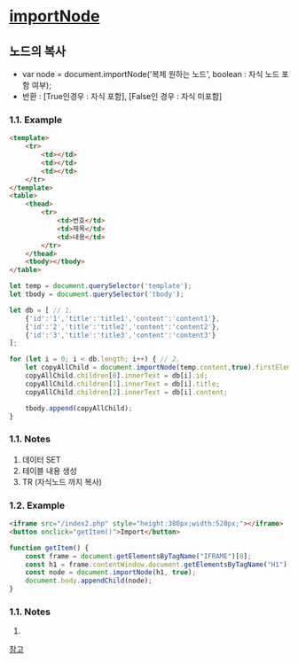 # [importNode](https://kimtaekwon.github.io/TIL/javascript/importNode.html)

## 노드의 복사

- var node = document.importNode('복제 원하는 노드', boolean : 자식 노드 포함 여부);
- 반환 : [True인경우 : 자식 포함], [False인 경우 : 자식 미포함]

### 1.1. Example

``` html
<template>
    <tr>
        <td></td>
        <td></td>
        <td></td>
    </tr>
</template>
<table>
    <thead>
        <tr>
            <td>번호</td>
            <td>제목</td>
            <td>내용</td>
        </tr>
    </thead>
    <tbody></tbody>
</table>
```

``` javascript
let temp = document.querySelector('template');
let tbody = document.querySelector('tbody');

let db = [ // 1.
    {'id':'1','title':'title1','content':'content1'},
    {'id':'2','title':'title2','content':'content2'},
    {'id':'3','title':'title3','content':'content3'}
];

for (let i = 0; i < db.length; i++) { // 2.
    let copyAllChild = document.importNode(temp.content,true).firstElementChild; // 3.
    copyAllChild.children[0].innerText = db[i].id;
    copyAllChild.children[1].innerText = db[i].title;
    copyAllChild.children[2].innerText = db[i].content;

    tbody.append(copyAllChild);
}
```

### 1.1. Notes
1. 데이터 SET
2. 테이블 내용 생성
3. TR (자식노드 까지 복사)


### 1.2. Example

``` html
<iframe src="/index2.php" style="height:380px;width:520px;"></iframe>
<button onclick="getItem()">Import</button>
```

``` javascript
function getItem() {
    const frame = document.getElementsByTagName("IFRAME")[0];
    const h1 = frame.contentWindow.document.getElementsByTagName("H1")[0];
    const node = document.importNode(h1, true);
    document.body.appendChild(node);
}
```

### 1.1. Notes
1. 

[참고](https://developer.mozilla.org/ko/docs/Web/API/Document/importNode)